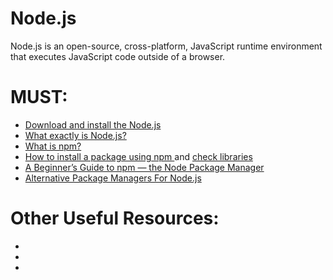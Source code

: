 # Node.js
Node.js is an open-source, cross-platform, JavaScript runtime environment that executes JavaScript code outside of a browser.

# MUST:
<ul>
    <li><a href="https://nodejs.org/en/download/">Download and install the Node.js</a></li> 
    <li><a href="https://www.evernote.com/shard/s386/u/0/sh/e988ce0f-009e-4ca5-8268-dd9ce56a5326/1fac8b5a5dc1b90acac90df19b0c3798">What exactly is Node.js? </a></li>
    <li><a href="https://www.npmjs.com/get-npm">What is npm? </a></li>
    <li><a href="https://docs.npmjs.com/cli/install"> How to install a package using npm </a> and <a href="https://www.npmjs.com/">check libraries</a></li>
    <li><a href="https://www.evernote.com/shard/s386/u/0/sh/8efe563c-af2f-4767-b98c-1e5a09e69236/ddb4e330d16f9e0e1066bcbc9a16f83c">A Beginner’s Guide to npm — the Node Package Manager </a></li>
    <li><a href="https://www.evernote.com/shard/s386/u/0/sh/e97913c3-3014-4463-ae30-29d5cf47772c/b293f91a55665f1d887f949f3b2f0fec">Alternative Package Managers For Node.js</a></li>
</ul>

# Other Useful Resources:
<ul>
  <li><a href=""> </a></li>
  <li><a href=""> </a></li>
  <li><a href=""> </a></li>
</ul

